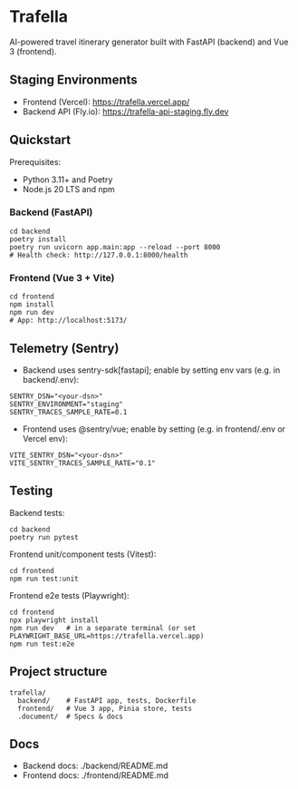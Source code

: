# Trafella

AI-powered travel itinerary generator built with FastAPI (backend) and Vue 3 (frontend).

## Staging Environments
- Frontend (Vercel): https://trafella.vercel.app/
- Backend API (Fly.io): https://trafella-api-staging.fly.dev

## Quickstart

Prerequisites:
- Python 3.11+ and Poetry
- Node.js 20 LTS and npm

### Backend (FastAPI)
```
cd backend
poetry install
poetry run uvicorn app.main:app --reload --port 8000
# Health check: http://127.0.0.1:8000/health
```

### Frontend (Vue 3 + Vite)
```
cd frontend
npm install
npm run dev
# App: http://localhost:5173/
```

## Telemetry (Sentry)
- Backend uses sentry-sdk[fastapi]; enable by setting env vars (e.g. in backend/.env):
```
SENTRY_DSN="<your-dsn>"
SENTRY_ENVIRONMENT="staging"
SENTRY_TRACES_SAMPLE_RATE=0.1
```
- Frontend uses @sentry/vue; enable by setting (e.g. in frontend/.env or Vercel env):
```
VITE_SENTRY_DSN="<your-dsn>"
VITE_SENTRY_TRACES_SAMPLE_RATE="0.1"
```

## Testing

Backend tests:
```
cd backend
poetry run pytest
```

Frontend unit/component tests (Vitest):
```
cd frontend
npm run test:unit
```

Frontend e2e tests (Playwright):
```
cd frontend
npx playwright install
npm run dev   # in a separate terminal (or set PLAYWRIGHT_BASE_URL=https://trafella.vercel.app)
npm run test:e2e
```

## Project structure
```
trafella/
  backend/    # FastAPI app, tests, Dockerfile
  frontend/   # Vue 3 app, Pinia store, tests
  .document/  # Specs & docs
```

## Docs
- Backend docs: ./backend/README.md
- Frontend docs: ./frontend/README.md
